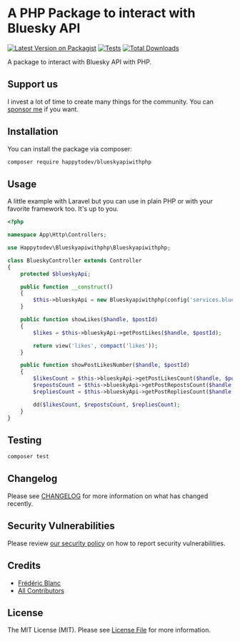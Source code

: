 # A PHP Package to interact with Bluesky API

[![Latest Version on Packagist](https://img.shields.io/packagist/v/happytodev/blueskyapiwithphp.svg?style=flat-square)](https://packagist.org/packages/happytodev/blueskyapiwithphp)
[![Tests](https://img.shields.io/github/actions/workflow/status/happytodev/blueskyapiwithphp/run-tests.yml?branch=main&label=tests&style=flat-square)](https://github.com/happytodev/blueskyapiwithphp/actions/workflows/run-tests.yml)
[![Total Downloads](https://img.shields.io/packagist/dt/happytodev/blueskyapiwithphp.svg?style=flat-square)](https://packagist.org/packages/happytodev/blueskyapiwithphp)

A package to interact with Bluesky API with PHP.


## Support us

I invest a lot of time to create many things for the community. You can [sponsor me](https://github.com/sponsors/happytodev) if you want.


## Installation

You can install the package via composer:

```bash
composer require happytodev/blueskyapiwithphp
```

## Usage

A little example with Laravel but you can use in plain PHP or with your favorite framework too. It's up to you.

```php
<?php

namespace App\Http\Controllers;

use Happytodev\Blueskyapiwithphp\Blueskyapiwithphp;

class BlueskyController extends Controller
{
    protected $blueskyApi;

    public function __construct()
    {
        $this->blueskyApi = new Blueskyapiwithphp(config('services.bluesky.api_key'));
    }

    public function showLikes($handle, $postId)
    {
        $likes = $this->blueskyApi->getPostLikes($handle, $postId);

        return view('likes', compact('likes'));
    }

    public function showPostLikesNumber($handle, $postId)
    {
        $likesCount = $this->blueskyApi->getPostLikesCount($handle, $postId);
        $repostsCount = $this->blueskyApi->getPostRepostsCount($handle, $postId);
        $repliesCount = $this->blueskyApi->getPostRepliesCount($handle, $postId);

        dd($likesCount, $repostsCount, $repliesCount);
    }
}
```

## Testing

```bash
composer test
```

## Changelog

Please see [CHANGELOG](CHANGELOG.md) for more information on what has changed recently.

## Security Vulnerabilities

Please review [our security policy](../../security/policy) on how to report security vulnerabilities.

## Credits

- [Frédéric Blanc](https://github.com/happytodev)
- [All Contributors](../../contributors)

## License

The MIT License (MIT). Please see [License File](LICENSE.md) for more information.
